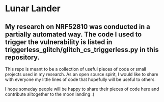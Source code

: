 # Lunar Lander

## My research on NRF52810 was conducted in a partially automated way. The code I used to trigger the vulnerability is listed in triggerless_glitch/glitch_cs_triggerless.py in this repository.

This repo is meant to be a collection of useful pieces of code or small projects used in my research. As an open source spirit, I would like to share with everyone my little lines of code that hopefully will be useful to others.

I hope someday people will be happy to share their pieces of code here and contribute alltogether to the moon landing :)
